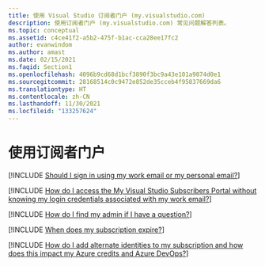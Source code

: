 ```yaml
---
title: 使用 Visual Studio 订阅者门户 (my.visualstudio.com)
description: 使用订阅者门户 (my.visualstudio.com) 常见问题解答列表。
ms.topic: conceptual
ms.assetid: c4ce41f2-a5b2-475f-b1ac-cca28ee17fc2
author: evanwindom
ms.author: amast
ms.date: 02/15/2021
ms.faqid: Section1
ms.openlocfilehash: 4096b9cd68d1bcf3890f3bc9a43e101a9074d0e1
ms.sourcegitcommit: 28168514c0c9472e852de35cceb4f95837669da6
ms.translationtype: HT
ms.contentlocale: zh-CN
ms.lasthandoff: 11/30/2021
ms.locfileid: "133257624"
---
```

# <a name="using-the-subscriber-portal"></a>使用订阅者门户

[!INCLUDE [Should I sign in using my work email or my personal email?](includes/work-or-personal-email.md)]

[!INCLUDE [How do I access the My Visual Studio Subscribers Portal without knowing my login credentials associated with my work email?](includes/access-without-credentials.md)]

[!INCLUDE [How do I find my admin if I have a question?](includes/find-admin.md)]

[!INCLUDE [When does my subscription expire?](includes/expiration.md)]

[!INCLUDE [How do I add alternate identities to my subscription and how does this impact my Azure credits and Azure DevOps?](includes/alternate-identities.md)]
